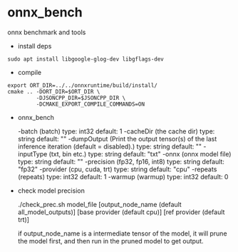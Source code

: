 # onnx_bench

onnx benchmark and tools

- install deps

```
sudo apt install libgoogle-glog-dev libgflags-dev
```


- compile

```
export ORT_DIR=../../onnxruntime/build/install/
cmake .. -DORT_DIR=$ORT_DIR \
         -DJSONCPP_DIR=$JSONCPP_DIR \
         -DCMAKE_EXPORT_COMPILE_COMMANDS=ON
```


- onnx_bench

    -batch (batch) type: int32 default: 1
    -cacheDir (the cache dir) type: string default: ""
    -dumpOutput (Print the output tensor(s) of the last inference iteration
      (default = disabled).) type: string default: ""
    -inputType (txt, bin etc.) type: string default: "txt"
    -onnx (onnx model file) type: string default: ""
    -precision (fp32, fp16, int8) type: string default: "fp32"
    -provider (cpu, cuda, trt) type: string default: "cpu"
    -repeats (repeats) type: int32 default: 1
    -warmup (warmup) type: int32 default: 0

- check model precision

    ./check_prec.sh model_file [output_node_name (default all_model_outputs)] [base provider (default cpu)] [ref provider (default trt)]

    if output_node_name is a intermediate tensor of the model, it will prune the model first, and then run in the pruned model to get output.
